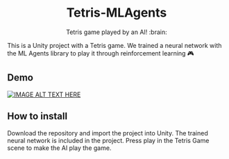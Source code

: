 <h1 align = "center"> Tetris-MLAgents </h1>

<p align = "center"> Tetris game played by an AI! :brain: </p>

<p> This is a Unity project with a Tetris game. We trained a neural network with the ML Agents library to play it through reinforcement learning 🎮 </p>

## Demo
[![IMAGE ALT TEXT HERE](https://i9.ytimg.com/vi_webp/uDeYoKnYcuU/mq2.webp?sqp=CODb4aQG-oaymwEmCMACELQB8quKqQMa8AEB-AHUBoAC4AOKAgwIABABGC0gEyh_MA8=&rs=AOn4CLCAX5wzVP5XUdXYBuvsOT3a_PsDnw)](https://youtu.be/uDeYoKnYcuU)
<br/>

## How to install
Download the repository and import the project into Unity. The trained neural network is included in the project. Press play in the Tetris Game scene to make the AI play the game.
